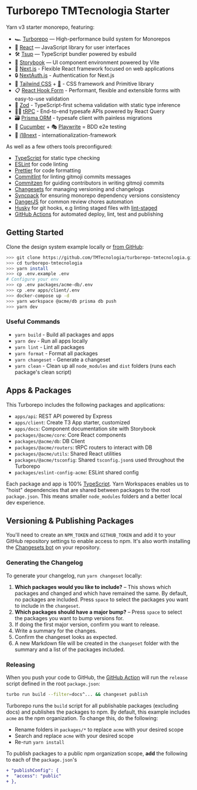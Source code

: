# Turborepo TMTecnologia Starter

Yarn v3 starter monorepo, featuring:

- 🏎 [Turborepo](https://turborepo.org) — High-performance build system for Monorepos
- 🚀 [React](https://reactjs.org/) — JavaScript library for user interfaces
- 🛠 [Tsup](https://github.com/egoist/tsup) — TypeScript bundler powered by esbuild
- 📖 [Storybook](https://storybook.js.org/) — UI component environment powered by Vite
- 🔼 [Next.js](https://nextjs.org/) - Flexible React framework focused on web applications
- 🔒️ [NextAuth.js](https://next-auth.js.org/) - Authentication for Next.js
- 💄 [Tailwind CSS](https://tailwindcss.com/) + [🩻](https://www.radix-ui.com/) - CSS framework and Primitive library
- 📋 [React Hook Form](https://react-hook-form.com/) - Performant, flexible and extensible forms with easy-to-use validation
- 💎 [Zod](https://zod.dev/) - TypeScript-first schema validation with static type inference
- 🧑‍💻 [tRPC](https://trpc.io/) - End-to-end typesafe APIs powered by React Query
- 🗃️ [Prisma ORM](https://prisma.io/) - typesafe client with painless migrations
- 🥒 [Cucumber](https://cucumber.io/) + 🎭 [Playwrite](https://playwright.dev/) = BDD e2e testing
- 💬 [i18next](https://www.i18next.com/) - internationalization-framework

As well as a few others tools preconfigured:

- [TypeScript](https://www.typescriptlang.org/) for static type checking
- [ESLint](https://eslint.org/) for code linting
- [Prettier](https://prettier.io) for code formatting
- [Commitlint](https://commitlint.js.org/) for linting gitmoji commits messages
- [Commitzen](https://commitizen-tools.github.io/commitizen/) for guiding contributors in writing gitmoji commits
- [Changesets](https://github.com/changesets/changesets) for managing versioning and changelogs
- [Syncpack](https://github.com/JamieMason/syncpack#readme) for ensuring monorepo dependency versions consistency
- [DangerJS](https://danger.systems/js/) for common review chores automation
- [Husky](https://typicode.github.io/husky/#/) for git hooks, e.g linting staged files with [lint-staged](https://github.com/okonet/lint-staged#readme)
- [GitHub Actions](https://github.com/features/actions) for automated deploy, lint, test and publishing

## Getting Started

Clone the design system example locally or [from GitHub](https://github.com/TMTecnologia/turborepo-tmtecnologia):

```bash
>>> git clone https://github.com/TMTecnologia/turborepo-tmtecnologia.git
>>> cd turborepo-tmtecnologia
>>> yarn install
>>> cp .env.example .env
# Configure your env
>>> cp .env packages/acme-db/.env
>>> cp .env apps/client/.env
>>> docker-compose up -d
>>> yarn workspace @acme/db prisma db push
>>> yarn dev
```

### Useful Commands

- `yarn build` - Build all packages and apps
- `yarn dev` - Run all apps locally
- `yarn lint` - Lint all packages
- `yarn format` - Format all packages
- `yarn changeset` - Generate a changeset
- `yarn clean` - Clean up all `node_modules` and `dist` folders (runs each package's clean script)

## Apps & Packages

This Turborepo includes the following packages and applications:

- `apps/api`: REST API powered by Express
- `apps/client`: Create T3 App starter, customized
- `apps/docs`: Component documentation site with Storybook
- `packages/@acme/core`: Core React components
- `packages/@acme/db`: DB Client
- `packages/@acme/routers`: tRPC routers to interact with DB
- `packages/@acme/utils`: Shared React utilities
- `packages/@acme/tsconfig`: Shared `tsconfig.json`s used throughout the Turborepo
- `packages/eslint-config-acme`: ESLint shared config

Each package and app is 100% [TypeScript](https://www.typescriptlang.org/). Yarn Workspaces enables us to "hoist" dependencies that are shared between packages to the root `package.json`. This means smaller `node_modules` folders and a better local dev experience.

## Versioning & Publishing Packages

You'll need to create an `NPM_TOKEN` and `GITHUB_TOKEN` and add it to your GitHub repository settings to enable access to npm. It's also worth installing the [Changesets bot](https://github.com/apps/changeset-bot) on your repository.

### Generating the Changelog

To generate your changelog, run `yarn changeset` locally:

1. **Which packages would you like to include?** – This shows which packages and changed and which have remained the same. By default, no packages are included. Press `space` to select the packages you want to include in the `changeset`.
1. **Which packages should have a major bump?** – Press `space` to select the packages you want to bump versions for.
1. If doing the first major version, confirm you want to release.
1. Write a summary for the changes.
1. Confirm the changeset looks as expected.
1. A new Markdown file will be created in the `changeset` folder with the summary and a list of the packages included.

### Releasing

When you push your code to GitHub, the [GitHub Action](https://github.com/changesets/action) will run the `release` script defined in the root `package.json`:

```bash
turbo run build --filter=docs^... && changeset publish
```

Turborepo runs the `build` script for all publishable packages (excluding docs) and publishes the packages to npm. By default, this example includes `acme` as the npm organization. To change this, do the following:

- Rename folders in `packages/*` to replace `acme` with your desired scope
- Search and replace `acme` with your desired scope
- Re-run `yarn install`

To publish packages to a public npm organization scope, **add** the following to each of the `package.json`'s

```diff
+ "publishConfig": {
+  "access": "public"
+ },
```
